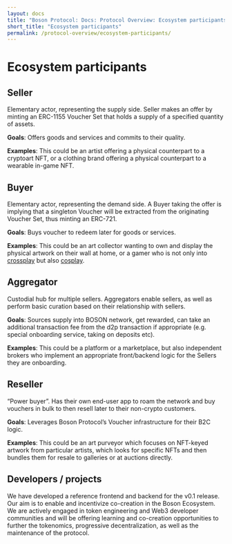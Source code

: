 ```yaml
---
layout: docs
title: "Boson Protocol: Docs: Protocol Overview: Ecosystem participants"
short_title: "Ecosystem participants"
permalink: /protocol-overview/ecosystem-participants/
---
```


# Ecosystem participants

## Seller

Elementary actor, representing the supply side. Seller makes an offer by minting
an ERC-1155 Voucher Set that holds a supply of a specified quantity of assets.

**Goals**: Offers goods and services and commits to their quality.

**Examples**: This could be an artist offering a physical counterpart to a
cryptoart NFT, or a clothing brand offering a physical counterpart to a wearable
in-game NFT.

## Buyer

Elementary actor, representing the demand side. A Buyer taking the offer is
implying that a singleton Voucher will be extracted from the originating Voucher
Set, thus minting an ERC-721.

**Goals**: Buys voucher to redeem later for goods or services.

**Examples**: This could be an art collector wanting to own and display the
physical artwork on their wall at home, or a gamer who is not only into
[crossplay](https://en.wikipedia.org/wiki/Cross-platform_play) but also
[cosplay](https://en.wikipedia.org/wiki/Cosplay).

## Aggregator

Custodial hub for multiple sellers. Aggregators enable sellers, as well as
perform basic curation based on their relationship with sellers.

**Goals**: Sources supply into BOSON network, get rewarded, can take an
additional transaction fee from the d2p transaction if appropriate (e.g. special
onboarding service, taking on deposits etc).

**Examples**: This could be a platform or a marketplace, but also independent
brokers who implement an appropriate front/backend logic for the Sellers they
are onboarding.

## Reseller

“Power buyer”. Has their own end-user app to roam the network and buy vouchers
in bulk to then resell later to their non-crypto customers.

**Goals**: Leverages Boson Protocol’s Voucher infrastructure for their B2C
logic.

**Examples**: This could be an art purveyor which focuses on NFT-keyed artwork
from particular artists, which looks for specific NFTs and then bundles them for
resale to galleries or at auctions directly.

## Developers / projects

We have developed a reference frontend and backend for the v0.1 release. Our aim
is to enable and incentivize co-creation in the Boson Ecosystem. We are actively
engaged in token engineering and Web3 developer communities and will be offering
learning and co-creation opportunities to further the tokenomics, progressive
decentralization, as well as the maintenance of the protocol.
